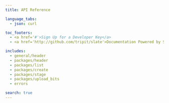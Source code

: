 ```yaml
---
title: API Reference

language_tabs:
  - json: curl

toc_footers:
  - <a href='#'>Sign Up for a Developer Key</a>
  - <a href='http://github.com/tripit/slate'>Documentation Powered by Slate</a>

includes:
  - general/header
  - packages/header
  - packages/list
  - packages/create
  - packages/stage
  - packages/upload_bits
  - errors

search: true
---
```

